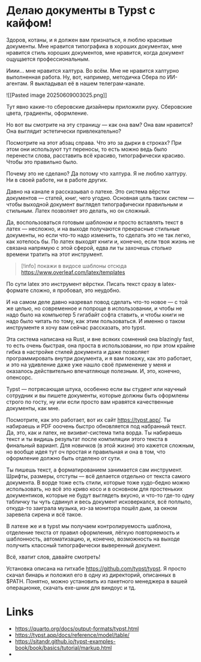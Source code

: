 # Делаю документы в Typst с кайфом!

Здоров, котаны, и я должен вам признаться, я люблю красивые документы. Мне нравится типографика в хороших документах, мне нравится стиль хороших документов, мне нравится, когда документ ощущается профессиональным.

Ииии... мне нравится халтура. Во всём. Мне не нравится халтурно выполненная работа. Ну, вот, например, методичка Сбера по ИИ-агентам. Я выкладывал её в нашем телеграм-канале.

![[Pasted image 20250609003025.png]]

Тут явно какие-то сберовские дизайнеры приложили руку. Сберовские цвета, градиенты, оформление.

Но вот вы смотрите на эту страницу — как она вам? Она вам нравится? Она выглядит эстетически привлекательно?

Посмотрите на этот абзац справа. Что это за дырки в строках? При этом они используют тут переносы, то есть можно ведь было перенести слова, расставить всё красиво, типографически красиво. Чтобы это правильно было.

Почему это не сделано? Да потому что халтура. Я не люблю халтуру. Ни в своей работе, ни в работе других.

Давно на канале я рассказывал о латехе. Это система вёрстки документов — статей, книг, чего угодно. Основная цель таких систем — чтобы выходной документ выглядел типографически правильным и стильным. Латех позволяет это делать, но он сложный.

Да, воспользоваться готовым шаблоном и просто вставлять текст в латех — несложно, и на выходе получаются прекрасные стильные документы, но если что-то надо изменить, то сделать это не так легко, как хотелось бы. По латех выходят книги и, конечно, если твоя жизнь не связана напрямую с этой сферой, едва ли ты захочешь *столько* времени тратить на этот инструмент.

>[!info] покажи в видосе шаблоны отсюда
>https://www.overleaf.com/latex/templates

По сути latex это инструмент вёрстки. Писать текст сразу в latex-формате сложно, я пробовал, это неудобно.

И на самом деле давно назревал повод сделать что-то новое — с той же целью, но современное и попроще в использовании, и чтобы не надо было на компьютер 5 гигабайт софта ставить, и чтобы книги не надо было читать по тому, как этим пользоваться. И именно о таком инструменте я хочу вам сейчас рассказать, это typst.

Эта система написана на Rust, и вне всяких сомнений она blazingly fast, то есть очень быстрая, она проста в использовании, но при этом крайне гибка в настройке стилей документа и даже позволяет программировать внутри документа, и я вам покажу, как это работает, и это на удивление даже уже нашло своё применение у меня и оказалось действительно впечатляюще полезным. И, это, конечно, опенсорс.

Typst — потрясающая штука, особенно если вы студент или научный сотрудник и вы пишете документы, которые должны быть оформлены строго по госту, ну или если просто вам нравятся качественные документы, как мне.

Посмотрите, как это работает, вот их сайт https://typst.app/. Ты набираешь и PDF ооочень быстро обновляется под набранный текст. Да, это, как и латех, не визивиг-система типа ворда. Ты набираешь текст и ты видишь результат после компиляции этого текста в финальный вариант. Для новичков (в этой жизни) это кажется сложным, но вообще идея тут оч простая и правильная и она в том, что оформление должно быть отделено от сути.

Ты пишешь текст, а форматированием занимается сам инструмент. Шрифты, размеры, отступы — всё делается отдельно от текста самого документа. В ворде тоже есть стили, которые тоже худо-бедно можно использовать, но всё это криво косо и в основном для простеньких документиков, которые не будут выглядеть вкусно, и что-то где-то одну табличку ты чуть сдвинул и весь документ исковеркался, всё поплыло, откуда-то заиграла музыка, из-за монитора пошёл дым, за окном заревела сирена и всё такое.

В латехе же и в typst мы получаем контролируемость шаблона, отделение текста от правил оформления, лёгкую повторяемость и шаблонность, автоматизацию, и, конечно, возможность на выходе получить классный типографически выверенный документ.

Всё, хватит слов, давайте смотреть!

Установка описана на гитхабе https://github.com/typst/typst. Я просто скачал бинарь и положил его в одну из директорий, описанных в $PATH. Понятно, можно установить из пакетного менеджера в вашей операционке, скачать exe-шник для виндоус и тд.












# Links

- https://quarto.org/docs/output-formats/typst.html
- https://typst.app/docs/reference/model/table/
- https://sitandr.github.io/typst-examples-book/book/basics/tutorial/markup.html
- 
